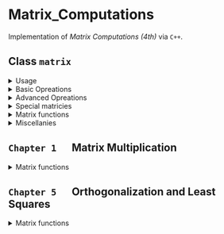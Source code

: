 # Matrix_Computations
Implementation of *Matrix Computations (4th)* via `C++`.

## Class `matrix`

<details>
<summary>Usage</summary>

```cpp
#include "includes/matrix.h"
```
</details>
<details>
<summary>Basic Opreations</summary>

-   <details>
    <summary>Create matrix</summary>

    ```cpp
    matrix<_T> M(n,m);          // creates M as a n-by-m matrix of type _T with 0 ...
    matrix<_T> M(n,m,{...});    // or elements listed in {...} with column-first order
    matrix<_T> M(Size,{...});   // Size is a matrix of at least 2 element.
    ```
    - Examples
        ```cpp
        matrix<int> M(2,2);
        matrix<int> M(2,2,{1,2,3});
        matrix<int> M(2,2,{1,2,3,4,5});
        matrix<int> M(matrix<int>(2,1,{2,2}),{});
        ```
        define
        <p align="center"><img src="https://latex.codecogs.com/png.latex?\begin{bmatrix}0&0\\0&0\end{bmatrix},\quad\begin{bmatrix}1&2\\3&0\end{bmatrix},\quad\begin{bmatrix}1&2\\3&4\end{bmatrix},\quad\begin{bmatrix}0&0\\0&0\end{bmatrix}."></p>
    </details>



-   <details>
    <summary>Get/set single element</summary>

    There are two ways to get element of a matrix, via **index** or **subscripts**. Index starts from 0 at upper-left corner, and increases 1 by moving down or moving to the top of the next column. Subscripts starts from (0,0) at upper-left corner.
    ```cpp
    M.get(i);        // get via index i.
    M.get(i,j);      // get via subscripts (i,j).
    M[i][j]=...;     // set via subscrpits (i,j).
    ```
    </details>

-   <details>
    <summary>Get submatrix</summary>

    ```cpp
    M[I];           // I is an index matrix.
    M.get(I);
    M.get(R,L);     // R is index matrix of row and L is of column.
    ```
    - Example
        ```cpp
        matrix<int>(2,2,{1,2,3,4}).submtr(matrix<int>(2,1,{0,0}),matrix<int>(1,2,{1,0}));   // [2,1;2,1]
        ```
    </details>

-   <details>
    <summary>Set submatrix</summary>

    ```cpp
    M.set(I,V);         // I is index matrix, V is value matrix with same element number of I.
    ```
    </details>
</details>

<details>
<summary>Advanced Opreations</summary>

```cpp
M.T();              // return conjugate of M.
M.T(0);             // return transpose of M.
M*N;                // point-wise multiplication of two same-size matricies.
M/N;                // point-wise division of two same-size matricies.
M^N;                // matrix multiplication.
```
</details>

<details>
<summary>Special matricies</summary>

```cpp
eye(n);             // create an identity matrix of size n.
ones(Size);         // create an all-1 matrix of size matrix Size.
zeros(Size);        // create an all-0 matrix of size matrix Size.
linspace(n,m,d);    // create a row-1 matrix, starting from n,
                    // increasing by d, and ending with the number
                    // whose next step will be greater than m.
```
</details>

<details>
<summary>Matrix functions</summary>

```cpp
min(M);             // return a row-1 matrix consisting of minimum value of each column.
max(M);             // return a row-1 matrix consisting of maximum value of each column.
chs(M,f);           // return a row-1 matrix consisting of maximum value of each column
                    // by the comparing function f.
                    // Example: For int matrix M,
                    //      chs(M,(bool(*)(const int&,const int&))
                    //      ([](const int& a,const int& b)->bool{return a>=b;}));)=max(M).
size(M);            // return a 2-by-1 matrix indicating row and column numbers.
numel(M);           // return the number of elements.
reshape(M,Size);    // Size is an at-least-2-element matrix.
vecnorm(M,p=2);     // return a row-1 matrix consisting of lp norm of each column.
diag(M,n=0);        // return the n-offset diagonal of M as a row-1 matrix.
utri(M,n=0);
ltri(M,n=0);        // return the upper/lower part of M with offset n;
apply(M,f);         // apply f to each element of M.
find(M);            // for a bool M, return a row-1 matrix consisting of the location of all trues.
find(M,false);      // for a bool M, return a row-1 matrix consisting of the location of the first true.
diff(M);            // return difference of each column: M(2:end,:)-M(1:end-1,:).
det(M);             // return the determinant.
```
</details>

<details>
<summary>Miscellanies</summary>

```cpp
simplex(M);         // solve linear programming problem via two-phase method.
```
</details>

## `Chapter 1` &emsp; Matrix Multiplication

<details>
<summary>Matrix functions</summary>

```cpp
fft2(M);        // conduct FFT to each column of a power-of-2-row M.
fht(M);         // conduct FHT to each column of a power-of-2-row M.
```
</details>

## `Chapter 5` &emsp; Orthogonalization and Least Squares

<details>
<summary>Matrix functions</summary>

```cpp
QR(M);          // Solve QR decomposition of M.
                // Q = get<0>(QR(M)); R = get<1>(QR(M));
eigval(M);      // return all eigenvalues of M.
```
</details>